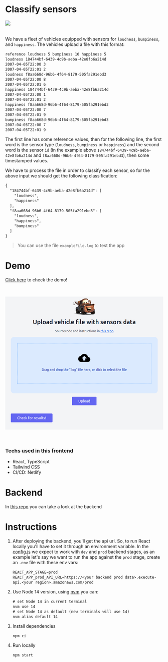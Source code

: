 # Classify sensors 
<a href="https://app.netlify.com/sites/classify-sensors/deploys">
  <img src="https://api.netlify.com/api/v1/badges/aa76785f-8ad4-4042-97b9-824b533c13da/deploy-status" />
</a><br /><br />

We have a fleet of vehicles equipped with sensors for `loudness`, `bumpiness`, and `happiness`. The vehicles upload a file with this format:

```text
reference loudness 5 bumpiness 10 happiness 5
loudness 184744bf-6439-4c9b-aeba-42e8fb6a214d
2007-04-05T22:00 3
2007-04-05T22:01 2
loudness f8aa668d-96b6-4f64-8179-505fa291ebd3
2007-04-05T22:00 8
2007-04-05T22:01 6
happiness 184744bf-6439-4c9b-aeba-42e8fb6a214d
2007-04-05T22:00 1
2007-04-05T22:01 2
happiness f8aa668d-96b6-4f64-8179-505fa291ebd3
2007-04-05T22:00 7
2007-04-05T22:01 9
bumpiness f8aa668d-96b6-4f64-8179-505fa291ebd3
2007-04-05T22:00 7
2007-04-05T22:01 9
```

The first line has some reference values, then for the following line, the first word is the sensor type (`loudness`, `bumpiness` or `happiness`) and the second word is the sensor `id` (in the example above `184744bf-6439-4c9b-aeba-42e8fb6a214d` and `f8aa668d-96b6-4f64-8179-505fa291ebd3`), then some timestamped values.

We have to process the file in order to classify each sensor, so for the above input we should get the following classification:

```json5
{
  "184744bf-6439-4c9b-aeba-42e8fb6a214d": [
    "loudness",
    "happiness"
  ],
  "f8aa668d-96b6-4f64-8179-505fa291ebd3": [
    "loudness",
    "happiness",
    "bumpiness"
  ]
}
```

> You can use the file `exampleFile.log` to test the app

# Demo

[Click here](https://classify-sensors.netlify.app) to check the demo!

<br />
<p align="center">
    <a href="https://classify-sensors.netlify.app">
        <img src="doc/screenshot.png" />
    </a>
</p>
<br />

### Techs used in this frontend
* React, TypeScript
* Tailwind CSS
* CI/CD: Netlify

# Backend

In [this repo](https://github.com/s4nt14go/classify-sensors-back) you can take a look at the backend

# Instructions

1. After deploying the backend, you'll get the api url. So, to run React locally you'll have to set it through an environment variable. In the [config.js](src/config.js) we expect to work with `dev` and `prod` backend stages, as an example let's say we want to run the app against the `prod` stage, create an `.env` file with these env vars:

    ```dotenv
    REACT_APP_STAGE=prod
    REACT_APP_prod_API_URL=https://<your backend prod data>.execute-api.<your region>.amazonaws.com/prod
    ```

1. Use Node 14 version, using [nvm](https://github.com/nvm-sh/nvm) you can:

    ```
    # set Node 14 in current terminal
    nvm use 14
    # set Node 14 as default (new terminals will use 14)
    nvm alias default 14
    ```

1. Install dependencies

    ```shell script
    npm ci
    ```

1. Run locally

    ```shell script
    npm start
    ```
